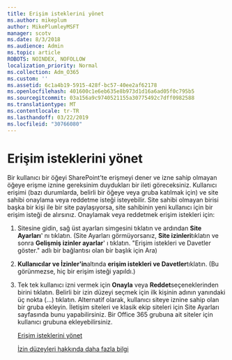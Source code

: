 ```yaml
---
title: Erişim isteklerini yönet
ms.author: mikeplum
author: MikePlumleyMSFT
manager: scotv
ms.date: 8/3/2018
ms.audience: Admin
ms.topic: article
ROBOTS: NOINDEX, NOFOLLOW
localization_priority: Normal
ms.collection: Adm_O365
ms.custom: ''
ms.assetid: 6c1a4b19-5915-428f-bc57-40ee2af62178
ms.openlocfilehash: 401600c1e6eb635e8b973d1d16a6ad05f0c795b5
ms.sourcegitcommit: 03a156a9c9740521155a30775492c7dff0982588
ms.translationtype: MT
ms.contentlocale: tr-TR
ms.lasthandoff: 03/22/2019
ms.locfileid: "30766080"
---
```

# <a name="manage-access-requests"></a>Erişim isteklerini yönet

Bir kullanıcı bir öğeyi SharePoint'te erişmeyi dener ve izne sahip olmayan öğeye erişme iznine gereksinim duydukları bir ileti göreceksiniz. Kullanıcı erişimi (bazı durumlarda, belirli bir öğeye veya gruba katılmak için) ve site sahibi onaylama veya reddetme isteği isteyebilir. Site sahibi olmayan birisi başka bir kişi ile bir site paylaşıyorsa, site sahibinin yeni kullanıcı için bir erişim isteği de alırsınız. Onaylamak veya reddetmek erişim istekleri için:
  
1. Sitesine gidin, sağ üst ayarları simgesini tıklatın ve ardından **Site Ayarları**' nı tıklatın. (Site Ayarları görmüyorsanız, **Site izinleri**tıklatın ve sonra **Gelişmiş izinler ayarlar**' ı tıklatın. "Erişim istekleri ve Davetler göster." adlı bir bağlantısı olan bir başlık için Ara)
    
2. **Kullanıcılar ve İzinler'in**altında **erişim istekleri ve Davetler**tıklatın. (Bu görünmezse, hiç bir erişim isteği yapıldı.)
    
3. Tek tek kullanıcı izni vermek için **Onayla** veya **Reddet**seçeneklerinden birini tıklatın. Belirli bir izin düzeyi seçmek için ilk kişinin adının yanındaki üç nokta (...) tıklatın. Alternatif olarak, kullanıcı siteye iznine sahip olan bir gruba ekleyin. İletişim siteleri ve klasik ekip siteleri için Site Ayarları sayfasında bunu yapabilirsiniz. Bir Office 365 grubuna ait siteler için kullanıcı grubuna ekleyebilirsiniz.
    
    [Erişim isteklerini yönet](https://go.microsoft.com/fwlink/?linkid=2008747)
    
    [İzin düzeyleri hakkında daha fazla bilgi](https://go.microsoft.com/fwlink/?linkid=867071)
    

